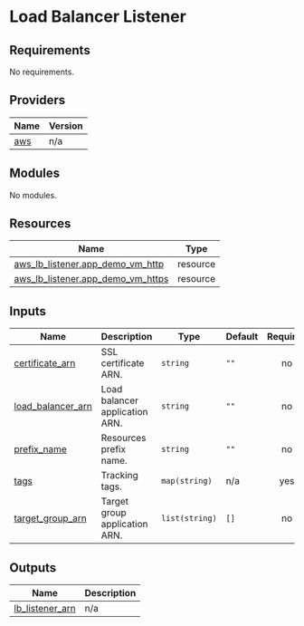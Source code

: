# Load Balancer Listener

## Requirements

No requirements.

## Providers

| Name | Version |
|------|---------|
| <a name="provider_aws"></a> [aws](#provider\_aws) | n/a |

## Modules

No modules.

## Resources

| Name | Type |
|------|------|
| [aws_lb_listener.app_demo_vm_http](https://registry.terraform.io/providers/hashicorp/aws/latest/docs/resources/lb_listener) | resource |
| [aws_lb_listener.app_demo_vm_https](https://registry.terraform.io/providers/hashicorp/aws/latest/docs/resources/lb_listener) | resource |

## Inputs

| Name | Description | Type | Default | Required |
|------|-------------|------|---------|:--------:|
| <a name="input_certificate_arn"></a> [certificate\_arn](#input\_certificate\_arn) | SSL certificate ARN. | `string` | `""` | no |
| <a name="input_load_balancer_arn"></a> [load\_balancer\_arn](#input\_load\_balancer\_arn) | Load balancer application ARN. | `string` | `""` | no |
| <a name="input_prefix_name"></a> [prefix\_name](#input\_prefix\_name) | Resources prefix name. | `string` | `""` | no |
| <a name="input_tags"></a> [tags](#input\_tags) | Tracking tags. | `map(string)` | n/a | yes |
| <a name="input_target_group_arn"></a> [target\_group\_arn](#input\_target\_group\_arn) | Target group application ARN. | `list(string)` | `[]` | no |

## Outputs

| Name | Description |
|------|-------------|
| <a name="output_lb_listener_arn"></a> [lb\_listener\_arn](#output\_lb\_listener\_arn) | n/a |
